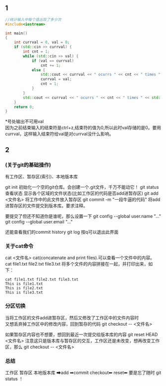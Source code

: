 
## 1 
 
```cpp
//统计输入中每个值出现了多少次
#include<iostream>

int main()
{
	int currval = 0, val = 0;
	if (std::cin >> currval) {
		int cnt = 1;
		while (std::cin >> val) {
			if (val == currval)
				cnt += 1;
			else {
				std::cout << currval << " ocurrs " << cnt << " times " << std::endl;
				currval = val;
				cnt = 1;
			}
		}
		std::cout << currval << " ocurrs " << cnt << " times " << std::endl;  //*
	}
	return 0;
}
```

*号处输出不可用val  
因为之前结束输入的结束符是ctrl+z,结束符的值为0,所以此时val存储的是0。要用currval，这样输入结束符给val是对currval没什么影响。 

## 2  
### (关于git的基础操作)  
 
有工作区、暂存区(索引)、本地版本库 
 
git init   初始化一个空的git仓库。会创建一个.git文件，千万不能动它！ 
git status   查看状态 显示各个区域的文件状态(比如工作区的代码是否add进暂存区) 
git add <文件名>   将工作中的此文件放入暂存区 
git commit -m "一段牛逼的代码"   将add进暂存区的文件提交到版本库。要求注释。 

要提交了但还不知道你是谁呢，那么设置一下 
git config --global user.name "..." 
git config --global user.email "..." 

还能查看我们的commit history 
git log   按q可以退出此界面 

### 关于cat命令 
cat <文件名>   cat(concatenate and print files).可以查看一个文件中的内容。 
cat file1.txt file2.txt file3.txt   将多个文件的内容拼接在一起，并打印出来，如下： 
```
cat file1.txt file2.txt file3.txt
This is file1.txt
This is file2.txt
This is file3.txt
```

### 分区切换 

当将工作区的文件add进暂存区，然后又修改了工作区中的文件内容时  
又想丢弃掉工作区中的修改内容，回到暂存的代码 
git checkout -- <文件名>

如果暂存区内容也不想要，想回到最近一次提交给版本库的内容
git reset HEAD <文件名>
注意这只是版本库与暂存区的交互，工作区还是未改变，想再改变工作区，那么
git checkout -- <文件名>

### 总结 
工作区            暂存区          本地版本库
         ➡add           ➡commit
       checkout⬅         reset⬅
要是忘了随时 git status ！












